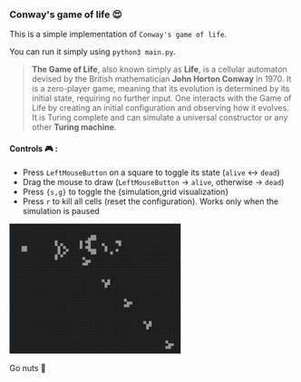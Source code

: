### Conway's game of life :heart_eyes:
This is a simple implementation of `Conway's game of life`.

You can run it simply using `python3 main.py`.
> **The Game of Life**, also known simply as **Life**, is a cellular automaton devised by the British mathematician **John Horton Conway** in 1970. It is a zero-player game, meaning that its evolution is determined by its initial state, requiring no further input. One interacts with the Game of Life by creating an initial configuration and observing how it evolves. It is Turing complete and can simulate a universal constructor or any other **Turing machine**.

#### **Controls :video_game: :**
- Press `LeftMouseButton` on a square to toggle its state (`alive` <-> `dead`)
- Drag the mouse to draw (`LeftMouseButton` -> `alive`, otherwise -> `dead`)
- Press `{s,g}` to toggle the {simulation,grid visualization}
- Press `r` to kill all cells (reset the configuration). Works only when the simulation is paused
<div style="width: 60%; height: 60%; justify-content: center; align-items: center;">
  
![Simple glider generator](sample_of_life.jpg)
  
</div>

Go nuts :chestnut:
